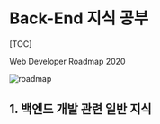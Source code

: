 # Back-End 지식 공부



[TOC]



Web Developer Roadmap 2020

![roadmap](https://github.com/devJang/developer-roadmap/raw/master/img/backend.png)



## 1. 백엔드 개발 관련 일반 지식